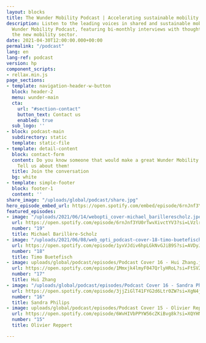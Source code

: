 ```yaml
---
layout: blocks
title: The Wunder Mobility Podcast | Accelerating sustainable mobility
description: Listen to the leading voices in shared and sustainable mobility on the
  Wunder Mobility Podcast, featuring bi-monthly interviews with thoughts leaders from
  the new mobility sector.
date: 2021-04-30T12:00:00.000+00:00
permalink: "/podcast"
lang: en
lang-ref: podcast
version: hp
component_scripts:
- rellax.min.js
page_sections:
- template: navigation-header-w-button
  block: header-2
  menu: wunder-main
  cta:
    url: "#section-contact"
    button_text: Contact us
    enabled: true
  sub_logo: ''
- block: podcast-main
  subdirectory: static
  template: static-file
- template: detail-content
  block: contact-form
  content: Do you know someone that would make a great Wunder Mobility Podcast guest?
    Tell us about them!
  title: Join the conversation
  bg: white
- template: simple-footer
  block: footer-1
  content: ''
share_image: "/uploads/global/podcast/share.jpg"
hero_episode_embed_url: https://open.spotify.com/embed/episode/6rnJnf3YU0rTwvXivctYV3
featured_episodes:
- image: "/uploads/2021/06/14/webopti_cover-michael_barillerescholz.jpeg"
  url: https://open.spotify.com/episode/6rnJnf3YU0rTwvXivctYV3?si=LVzlridmQUiCkexwpJe0qQ&dl_branch=1
  number: "19"
  title: Michael Barillère-Scholz
- image: "/uploads/2021/06/08/web_opti_podcast-cover-18-timo-buetefisch.jpeg"
  url: https://open.spotify.com/episode/1yxVJdiv6hpLGkNvGJiB9S?si=AVDyJjV3RhW_ItX-EQqv1g
  number: "18"
  title: Timo Buetefisch
- image: uploads/global/podcast/episodes/Podcast Cover 16 - Hui Zhang.jpg
  url: https://open.spotify.com/episode/1Mmxjk4lmyF047QrlyHRoL?si=FtSV2djDSN6hzBp2b3yuGQ
  number: "17"
  title: Hui Zhang
- image: "/uploads/global/podcast/episodes/Podcast Cover 16 - Sandra Philips.jpg"
  url: https://open.spotify.com/episode/3jjZiGlT41FYG2d6Ltr0ZW?si=XgN4jAIMSNakjnAIHWGSGQ
  number: "16"
  title: Sandra Philips
- image: uploads/global/podcast/episodes/Podcast Cover 15 - Olivier Reppert.jpg
  url: https://open.spotify.com/episode/6WvHIVbPPYW56cZKiBvg8k?si=XQYHNW-rTRWhAQXwFnkLEA
  number: "15"
  title: Olivier Reppert

---
```

